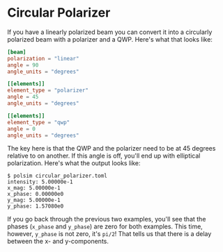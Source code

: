 # Circular Polarizer

If you have a linearly polarized beam you can convert it into a circularly polarized beam with a polarizer and a QWP. Here's what that looks like:

```toml
[beam]
polarization = "linear"
angle = 90
angle_units = "degrees"

[[elements]]
element_type = "polarizer"
angle = 45
angle_units = "degrees"

[[elements]]
element_type = "qwp"
angle = 0
angle_units = "degrees"
```

The key here is that the QWP and the polarizer need to be at 45 degrees relative to on another. If this angle is off, you'll end up with elliptical polarization. Here's what the output looks like:

```
$ polsim circular_polarizer.toml
intensity: 5.00000e-1
x_mag: 5.00000e-1
x_phase: 0.00000e0
y_mag: 5.00000e-1
y_phase: 1.57080e0
```

If you go back through the previous two examples, you'll see that the phases (`x_phase` and `y_phase`) are zero for both examples. This time, however, `y_phase` is not zero, it's `pi/2`! That tells us that there is a delay between the x- and y-components.
